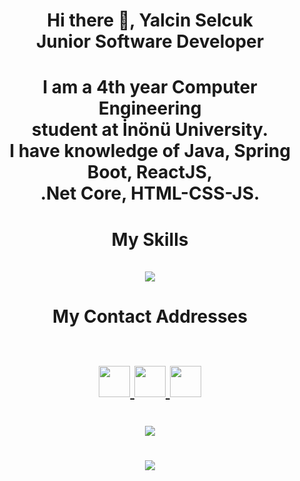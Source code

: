 
<h1 align = "center">
    Hi there 👋, Yalcin Selcuk <br/>
    Junior Software Developer
</h1>

   

<h1 align = "center">
   I am a 4th year Computer Engineering  <br/> student at İnönü University. <br/>
    I have knowledge of Java, Spring Boot, ReactJS, <br/> .Net Core, HTML-CSS-JS.

</h1>

<h1 align = "center">
   My Skills <br/> <br/>
   <img src = "https://skillicons.dev/icons?i=java,react,cs,html,css,js,eclipse,postgres&theme=light"/>
</h1>

<h1 align = "center">
   My Contact Addresses <br/> <br/>
   <p>
      <a href="https://github.com/yalcinselcuk/">
         <img src="https://skillicons.dev/icons?i=github&theme=light" width="50" height="50">
      </a>
      <a href="https://www.linkedin.com/in/yalcinselcuk/">
         <img src="https://skillicons.dev/icons?i=linkedin&theme=light" width="50" height="50">
      </a>
      <a href="https://www.instagram.com/yalcinselcukkk/">
         <img src="https://skillicons.dev/icons?i=instagram&theme=light" width="50" height="50">
      </a>
   </p>
</h1>

<h1 align = "center">
   <img src = "https://github-readme-stats.vercel.app/api/top-langs/?username=yalcinselcuk&theme=midnight-purple">
</h1>

<h1 align = "center">
   <img src = "https://github-readme-stats.vercel.app/api?username=yalcinselcuk&theme=midnight-purple&show_icons=true">
</h1>
